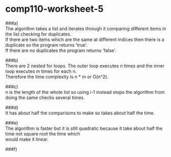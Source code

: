 # comp110-worksheet-5

###a)  
The algorithm takes a list and iterates through it comparing different items in the list checking for duplicates.  
If there are two items which are the same at different indices then there is a duplicate so the program returns 'true'.  
If there are no duplicates the program returns 'false'.  

###b)  
There are 2 nested for loops. The outer loop executes n times and the inner loop executes m times for each n.  
Therefore the time complexity is n * m or O(n^2).

###c)  
n is the length of the whole list so using i-1 instead stops the algorithm from doing the same checks several times.  

###d)  
It has about half the comparisons to make so takes about half the time.  

###e)  
The algorithm is faster but it is still quadratic because it take about half the time not square root the time which  
would make it linear.

###f)  
